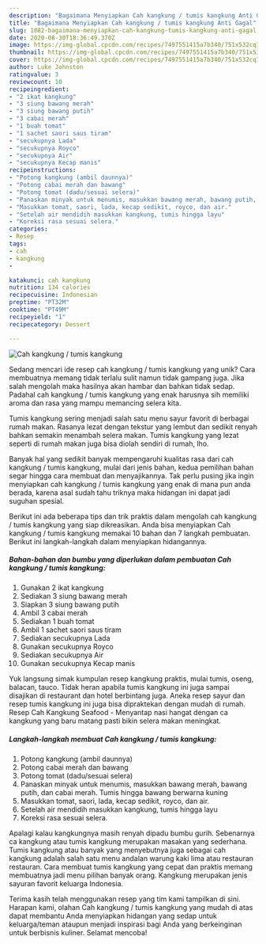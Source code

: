 ```yaml
---
description: "Bagaimana Menyiapkan Cah kangkung / tumis kangkung Anti Gagal"
title: "Bagaimana Menyiapkan Cah kangkung / tumis kangkung Anti Gagal"
slug: 1082-bagaimana-menyiapkan-cah-kangkung-tumis-kangkung-anti-gagal
date: 2020-08-30T18:36:49.370Z
image: https://img-global.cpcdn.com/recipes/7497551415a7b340/751x532cq70/cah-kangkung-tumis-kangkung-foto-resep-utama.jpg
thumbnail: https://img-global.cpcdn.com/recipes/7497551415a7b340/751x532cq70/cah-kangkung-tumis-kangkung-foto-resep-utama.jpg
cover: https://img-global.cpcdn.com/recipes/7497551415a7b340/751x532cq70/cah-kangkung-tumis-kangkung-foto-resep-utama.jpg
author: Luke Johnston
ratingvalue: 3
reviewcount: 10
recipeingredient:
- "2 ikat kangkung"
- "3 siung bawang merah"
- "3 siung bawang putih"
- "3 cabai merah"
- "1 buah tomat"
- "1 sachet saori saus tiram"
- "secukupnya Lada"
- "secukupnya Royco"
- "secukupnya Air"
- "secukupnya Kecap manis"
recipeinstructions:
- "Potong kangkung (ambil daunnya)"
- "Potong cabai merah dan bawang"
- "Potong tomat (dadu/sesuai selera)"
- "Panaskan minyak untuk menumis, masukkan bawang merah, bawang putih, dan cabai merah. Tumis hingga bawang berwarna kuning"
- "Masukkan tomat, saori, lada, kecap sedikit, royco, dan air."
- "Setelah air mendidih masukkan kangkung, tumis hingga layu"
- "Koreksi rasa sesuai selera."
categories:
- Resep
tags:
- cah
- kangkung
- 

katakunci: cah kangkung  
nutrition: 134 calories
recipecuisine: Indonesian
preptime: "PT32M"
cooktime: "PT49M"
recipeyield: "1"
recipecategory: Dessert

---
```



![Cah kangkung / tumis kangkung](https://img-global.cpcdn.com/recipes/7497551415a7b340/751x532cq70/cah-kangkung-tumis-kangkung-foto-resep-utama.jpg)

Sedang mencari ide resep cah kangkung / tumis kangkung yang unik? Cara membuatnya memang tidak terlalu sulit namun tidak gampang juga. Jika salah mengolah maka hasilnya akan hambar dan bahkan tidak sedap. Padahal cah kangkung / tumis kangkung yang enak harusnya sih memiliki aroma dan rasa yang mampu memancing selera kita.

Tumis kangkung sering menjadi salah satu menu sayur favorit di berbagai rumah makan. Rasanya lezat dengan tekstur yang lembut dan sedikit renyah bahkan semakin menambah selera makan. Tumis kangkung yang lezat seperti di rumah makan juga bisa diolah sendiri di rumah, lho.

Banyak hal yang sedikit banyak mempengaruhi kualitas rasa dari cah kangkung / tumis kangkung, mulai dari jenis bahan, kedua pemilihan bahan segar hingga cara membuat dan menyajikannya. Tak perlu pusing jika ingin menyiapkan cah kangkung / tumis kangkung yang enak di mana pun anda berada, karena asal sudah tahu triknya maka hidangan ini dapat jadi suguhan spesial.


Berikut ini ada beberapa tips dan trik praktis dalam mengolah cah kangkung / tumis kangkung yang siap dikreasikan. Anda bisa menyiapkan Cah kangkung / tumis kangkung memakai 10 bahan dan 7 langkah pembuatan. Berikut ini langkah-langkah dalam menyiapkan hidangannya.

<!--inarticleads1-->

##### Bahan-bahan dan bumbu yang diperlukan dalam pembuatan Cah kangkung / tumis kangkung:

1. Gunakan 2 ikat kangkung
1. Sediakan 3 siung bawang merah
1. Siapkan 3 siung bawang putih
1. Ambil 3 cabai merah
1. Sediakan 1 buah tomat
1. Ambil 1 sachet saori saus tiram
1. Sediakan secukupnya Lada
1. Gunakan secukupnya Royco
1. Sediakan secukupnya Air
1. Gunakan secukupnya Kecap manis


Yuk langsung simak kumpulan resep kangkung praktis, mulai tumis, oseng, balacan, tauco. Tidak heran apabila tumis kangkung ini juga sampai disajikan di restaurant dan hotel berbintang juga. Aneka resep sayur dan resep tumis kangkung ini juga bisa dipraktekan dengan mudah di rumah. Resep Cah Kangkung Seafood - Menyantap nasi hangat dengan ca kangkung yang baru matang pasti bikin selera makan meningkat. 

<!--inarticleads2-->

##### Langkah-langkah membuat Cah kangkung / tumis kangkung:

1. Potong kangkung (ambil daunnya)
1. Potong cabai merah dan bawang
1. Potong tomat (dadu/sesuai selera)
1. Panaskan minyak untuk menumis, masukkan bawang merah, bawang putih, dan cabai merah. Tumis hingga bawang berwarna kuning
1. Masukkan tomat, saori, lada, kecap sedikit, royco, dan air.
1. Setelah air mendidih masukkan kangkung, tumis hingga layu
1. Koreksi rasa sesuai selera.


Apalagi kalau kangkungnya masih renyah dipadu bumbu gurih. Sebenarnya ca kangkung atau tumis kangkung merupakan masakan yang sederhana. Tumis kangkung atau banyak yang menyebutnya juga sebagai cah kangkung adalah salah satu menu andalan warung kaki lima atau restauran restauran. Cara membuat tumis kangkung yang cepat dan praktis memang membuatnya jadi menu pilihan banyak orang. Kangkung merupakan jenis sayuran favorit keluarga Indonesia. 

Terima kasih telah menggunakan resep yang tim kami tampilkan di sini. Harapan kami, olahan Cah kangkung / tumis kangkung yang mudah di atas dapat membantu Anda menyiapkan hidangan yang sedap untuk keluarga/teman ataupun menjadi inspirasi bagi Anda yang berkeinginan untuk berbisnis kuliner. Selamat mencoba!
